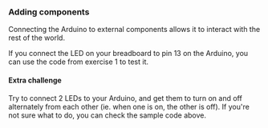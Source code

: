 ### Adding components

Connecting the Arduino to external components allows it to interact with the rest of the world.

If you connect the LED on your breadboard to pin 13 on the Arduino, you can use the code from exercise 1 to test it.

#### Extra challenge

Try to connect 2 LEDs to your Arduino, and get them to turn on and off alternately from each other (ie. when one is on, the other is off). If you're not sure what to do, you can check the sample code above.
